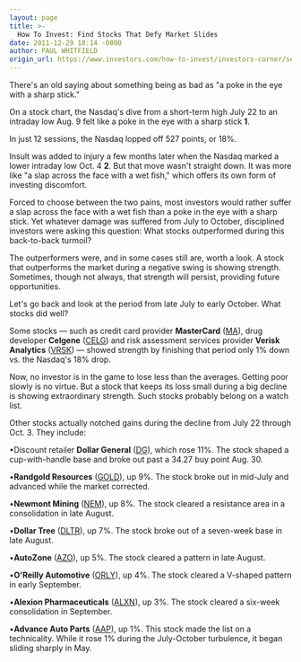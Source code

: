 ```yaml
---
layout: page
title: >-
  How To Invest: Find Stocks That Defy Market Slides
date: 2011-12-29 18:14 -0800
author: PAUL WHITFIELD
origin_url: https://www.investors.com/how-to-invest/investors-corner/seek-stocks-that-defy-poor-market
---
```





There's an old saying about something being as bad as "a poke in the eye with a sharp stick."


On a stock chart, the Nasdaq's dive from a short-term high July 22 to an intraday low Aug. 9 felt like a poke in the eye with a sharp stick **1**.


In just 12 sessions, the Nasdaq lopped off 527 points, or 18%.


Insult was added to injury a few months later when the Nasdaq marked a lower intraday low Oct. 4 **2**. But that move wasn't straight down. It was more like "a slap across the face with a wet fish," which offers its own form of investing discomfort.


Forced to choose between the two pains, most investors would rather suffer a slap across the face with a wet fish than a poke in the eye with a sharp stick. Yet whatever damage was suffered from July to October, disciplined investors were asking this question: What stocks outperformed during this back-to-back turmoil?


The outperformers were, and in some cases still are, worth a look. A stock that outperforms the market during a negative swing is showing strength. Sometimes, though not always, that strength will persist, providing future opportunities.


Let's go back and look at the period from late July to early October. What stocks did well?


Some stocks — such as credit card provider **MasterCard** ([MA](https://research.investors.com/quote.aspx?symbol=MA)), drug developer **Celgene** ([CELG](https://research.investors.com/quote.aspx?symbol=CELG)) and risk assessment services provider **Verisk Analytics** ([VRSK](https://research.investors.com/quote.aspx?symbol=VRSK)) — showed strength by finishing that period only 1% down vs. the Nasdaq's 18% drop.


Now, no investor is in the game to lose less than the averages. Getting poor slowly is no virtue. But a stock that keeps its loss small during a big decline is showing extraordinary strength. Such stocks probably belong on a watch list.


Other stocks actually notched gains during the decline from July 22 through Oct. 3. They include:


•Discount retailer **Dollar General** ([DG](https://research.investors.com/quote.aspx?symbol=DG)), which rose 11%. The stock shaped a cup-with-handle base and broke out past a 34.27 buy point Aug. 30.


•**Randgold Resources** ([GOLD](https://research.investors.com/quote.aspx?symbol=GOLD)), up 9%. The stock broke out in mid-July and advanced while the market corrected.


•**Newmont Mining** ([NEM](https://research.investors.com/quote.aspx?symbol=NEM)), up 8%. The stock cleared a resistance area in a consolidation in late August.


•**Dollar Tree** ([DLTR](https://research.investors.com/quote.aspx?symbol=DLTR)), up 7%. The stock broke out of a seven-week base in late August.


•**AutoZone** ([AZO](https://research.investors.com/quote.aspx?symbol=AZO)), up 5%. The stock cleared a pattern in late August.


•**O'Reilly Automotive** ([ORLY](https://research.investors.com/quote.aspx?symbol=ORLY)), up 4%. The stock cleared a V-shaped pattern in early September.


•**Alexion Pharmaceuticals** ([ALXN](https://research.investors.com/quote.aspx?symbol=ALXN)), up 3%. The stock cleared a six-week consolidation in September.


•**Advance Auto Parts** ([AAP](https://research.investors.com/quote.aspx?symbol=AAP)), up 1%. This stock made the list on a technicality. While it rose 1% during the July-October turbulence, it began sliding sharply in May.




